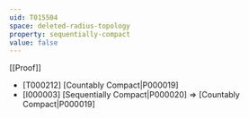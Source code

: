 ```yaml
---
uid: T015504
space: deleted-radius-topology
property: sequentially-compact
value: false
---
```

[[Proof]]

* [T000212] [Countably Compact|P000019]
* [I000003] [Sequentially Compact|P000020] => [Countably Compact|P000019]

